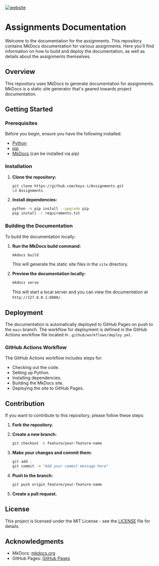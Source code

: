 [![website](https://github.com/keys-i/Assignments/actions/workflows/main.yml/badge.svg?cache=clear)](https://github.com/keys-i/Assignments/actions/workflows/main.yml)
# Assignments Documentation

Welcome to the documentation for the assignments. This repository contains MkDocs documentation for various assignments. Here you'll find information on how to build and deploy the documentation, as well as details about the assignments themselves.

## Overview

This repository uses MkDocs to generate documentation for assignments. MkDocs is a static site generator that's geared towards project documentation.

## Getting Started

### Prerequisites

Before you begin, ensure you have the following installed:

- [Python](https://www.python.org/downloads/)
- [pip](https://pip.pypa.io/en/stable/installation/)
- [MkDocs](https://mkdocs.org/#installation) (can be installed via pip)

### Installation

1. **Clone the repository:**

   ```bash
   git clone https://github.com/keys-i/Assignments.git
   cd Assignments
   ```

2. **Install dependencies:**

   ```bash
   python -m pip install --upgrade pip
   pip install -r requirements.txt
   ```

### Building the Documentation

To build the documentation locally:

1. **Run the MkDocs build command:**

   ```bash
   mkdocs build
   ```

   This will generate the static site files in the `site` directory.

2. **Preview the documentation locally:**

   ```bash
   mkdocs serve
   ```

   This will start a local server and you can view the documentation at `http://127.0.0.1:8000/`.

## Deployment

The documentation is automatically deployed to GitHub Pages on push to the `main` branch. The workflow for deployment is defined in the GitHub Actions workflow file located in `.github/workflows/deploy.yml`.

### GitHub Actions Workflow

The GitHub Actions workflow includes steps for:

- Checking out the code.
- Setting up Python.
- Installing dependencies.
- Building the MkDocs site.
- Deploying the site to GitHub Pages.

## Contribution

If you want to contribute to this repository, please follow these steps:

1. **Fork the repository.**
2. **Create a new branch:**

   ```bash
   git checkout -b feature/your-feature-name
   ```

3. **Make your changes and commit them:**

   ```bash
   git add .
   git commit -m "Add your commit message here"
   ```

4. **Push to the branch:**

   ```bash
   git push origin feature/your-feature-name
   ```

5. **Create a pull request.**

## License

This project is licensed under the MIT License - see the [LICENSE](LICENSE) file for details.

## Acknowledgments

- MkDocs: [mkdocs.org](https://mkdocs.org/)
- GitHub Pages: [GitHub Pages](https://pages.github.com/)

